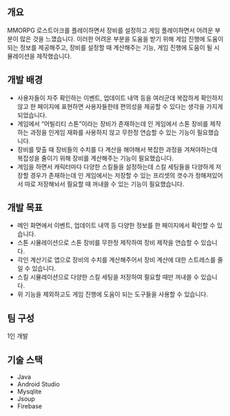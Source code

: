 ## 개요
MMORPG 로스트아크를 플레이하면서 장비를 설정하고 게임 플레이하면서 어려운 부분이 많은 것을 느꼈습니다. 이러한 어려운 부분을 도움을 받기 위해  게임 진행에 도움이 되는 정보를 제공해주고, 장비를 설정할 때 계산해주는 기능, 게임 진행에 도움이 될 시뮬레이션을 제작했습니다.

## 개발 배경
- 사용자들이 자주 확인하는 이벤트, 업데이트 내역 등을 여러군데 복잡하게 확인하지 않고 한 페이지에 표현하면 사용자들한테 편의성을 제공할 수 있다는 생각을 가지게 되었습니다.
- 게임에서 “어빌리티 스톤”이라는 장비가 존재하는데 인 게임에서 스톤 장비를 제작하는 과정을 인게임 재화를 사용하지 않고 무한정 연습할 수 있는 기능이 필요했습니다.
- 장비를 맞출 때 장비들의 수치를 다 계산을 해야해서 복잡한 과정을 겨쳐야하는데 복잡성을 줄이기 위해 장비를 계산해주는 기능이 필요했습니다.
- 게임을 하면서 캐릭터마다 다양한 스킬들을 설정하는데 스킬 세팅들을 다양하게 저장할 경우가 존재하는데 인 게임에서는 저장할 수 있는 프리셋의 갯수가 정해져있어서 따로 저장해놔서 필요할 때 꺼내쓸 수 있는 기능이 필요했습니다.

## 개발 목표

- 메인 화면에서 이벤트, 업데이트 내역 등 다양한 정보를 한 페이지에서 확인할 수 있습니다.
- 스톤 시뮬레이션으로 스톤 장비를 무한정 제작하여 장비 제작을 연습할 수 있습니다.
- 각인 계산기로 앱으로 장비의 수치를 계산해주어서 장비 계산에 대한 스트레스를 줄일 수 있습니다.
- 스킬 시뮬레이션으로 다양한 스킬 세팅을 저장하여 필요할 때만 꺼내쓸 수 있습니다.
- 위 기능을 제외하고도 게임 진행에 도움이 되는 도구들을 사용할 수 있습니다.

## 팀 구성
1인 개발

## 기술 스택
- Java
- Android Studio
- Mysqlite
- Jsoup
- Firebase
